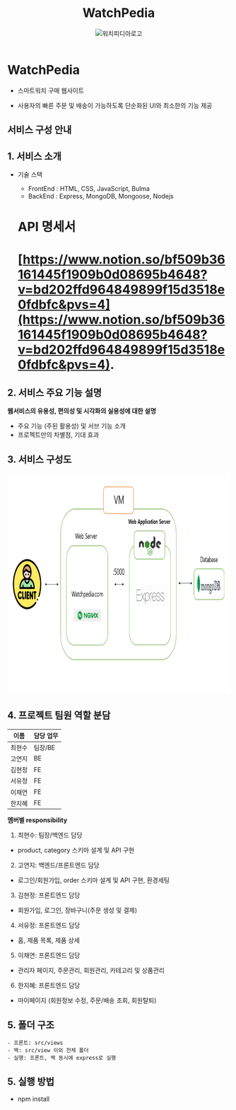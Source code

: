 <div align="middle"> <h1>WatchPedia</h1> </div>
<div align="middle"> <img alt="워치피디아로고" src="https://cdn.discordapp.com/attachments/1097848492174614659/1097848903098966046/image.png" width=300> </div><br>

# WatchPedia

- 스마트워치 구매 웹사이트

- 사용자의 빠른 주문 및 배송이 가능하도록 단순화된 UI와 최소한의 기능 제공

## 서비스 구성 안내

## 1. 서비스 소개

- 기술 스택

  - FrontEnd : HTML, CSS, JavaScript, Bulma
  - BackEnd : Express, MongoDB, Mongoose, Nodejs

  # API 명세서

  # [https://www.notion.so/bf509b36161445f1909b0d08695b4648?v=bd202ffd964849899f15d3518e0fdbfc&pvs=4](https://www.notion.so/bf509b36161445f1909b0d08695b4648?v=bd202ffd964849899f15d3518e0fdbfc&pvs=4).

## 2. 서비스 주요 기능 설명

**웹서비스의 유용성, 편의성 및 시각화의 실용성에 대한 설명**

- 주요 기능 (주된 활용성) 및 서브 기능 소개
- 프로젝트만의 차별점, 기대 효과

## 3. 서비스 구성도

<p><img src="./infra.PNG", height="500x", width="800px"></p>

## 4. 프로젝트 팀원 역할 분담

| 이름   | 담당 업무 |
| ------ | --------- |
| 최현수 | 팀장/BE   |
| 고연지 | BE        |
| 김현정 | FE        |
| 서유정 | FE        |
| 이채연 | FE        |
| 한지혜 | FE        |

**멤버별 responsibility**

1. 최현수: 팀장/백엔드 담당

- product, category 스키마 설계 및 API 구현

2. 고연지: 백엔드/프론트엔드 담당

- 로그인/회원가입, order 스키마 설계 및 API 구현, 환경세팅

3. 김현정: 프론트엔드 담당

- 회원가입, 로그인, 장바구니(주문 생성 및 결제)

4. 서유정: 프론트엔드 담당

- 홈, 제품 목록, 제품 상세

5. 이채연: 프론트엔드 담당

- 관리자 페이지, 주문관리, 회원관리, 카테고리 및 상품관리

6. 한지혜: 프론트엔드 담당

- 마이페이지 (회원정보 수정, 주문/배송 조회, 회원탈퇴)

## 5. 폴더 구조

    - 프론트: src/views
    - 백: src/view 이외 전체 폴더
    - 실행: 프론트, 백 동시에 express로 실행

## 5. 실행 방법

- npm install
